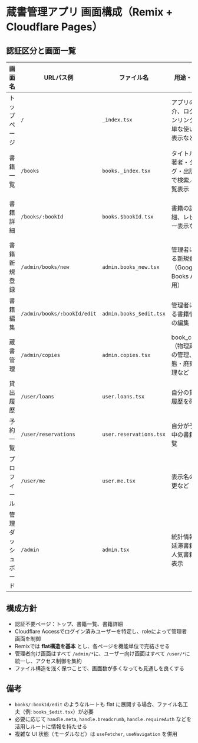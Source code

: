 # 蔵書管理アプリ 画面構成（Remix + Cloudflare Pages）

## 認証区分と画面一覧

| 画面名             | URLパス例                   | ファイル名              | 用途・概要                                         | 認証     | 進捗       |
| ------------------ | --------------------------- | ----------------------- | -------------------------------------------------- | -------- | ---------- |
| トップページ       | `/`                         | `_index.tsx`            | アプリの紹介、ログインリンク、簡単な使い方表示など | 不要     | ✅ 実装済み |
| 書籍一覧           | `/books`                    | `books._index.tsx`      | タイトル・著者・タグ・出版社で検索／一覧表示       | 不要     | ✅ 実装済み |
| 書籍詳細           | `/books/:bookId`            | `books.$bookId.tsx`     | 書籍の詳細、レビュー表示など                       | 不要     | ✅ 実装済み |
| 書籍新規登録       | `/admin/books/new`          | `admin.books_new.tsx`   | 管理者による新規登録（Google Books API使用）       | 管理者   | ⬜ 未着手   |
| 書籍編集           | `/admin/books/:bookId/edit` | `admin.books_$edit.tsx` | 管理者による書籍情報の編集                         | 管理者   | ⬜ 未着手   |
| 蔵書管理           | `/admin/copies`             | `admin.copies.tsx`      | book_copies（物理蔵書）の管理、状態・廃棄管理など  | 管理者   | ⬜ 未着手   |
| 貸出履歴           | `/user/loans`               | `user.loans.tsx`        | 自分の貸出履歴を確認                               | ユーザー | ⬜ 未着手   |
| 予約一覧           | `/user/reservations`        | `user.reservations.tsx` | 自分が予約中の書籍一覧                             | ユーザー | ⬜ 未着手   |
| プロフィール       | `/user/me`                  | `user.me.tsx`           | 表示名の変更など                                   | ユーザー | ⬜ 未着手   |
| 管理ダッシュボード | `/admin`                    | `admin.tsx`             | 統計情報、延滞書籍、人気書籍の表示                 | 管理者   | ⬜ 未着手   |

## 構成方針
- 認証不要ページ：トップ、書籍一覧、書籍詳細
- Cloudflare Accessでログイン済みユーザーを特定し、roleによって管理者画面を制御
- Remixでは **flat構造を基本** とし、各ページを機能単位で完結させる
- 管理者向け画面はすべて `/admin/*`に、ユーザー向け画面はすべて `/user/*`に統一し、アクセス制御を集約
- ファイル構造を浅く保つことで、画面数が多くなっても見通しを良くする

## 備考
- `books/:bookId/edit` のようなルートも flat に展開する場合、ファイル名工夫（例: `books_$edit.tsx`）が必要
- 必要に応じて `handle.meta`, `handle.breadcrumb`, `handle.requireAuth` などを活用しルートに情報を持たせる
- 複雑な UI 状態（モーダルなど）は `useFetcher`, `useNavigation` を併用
